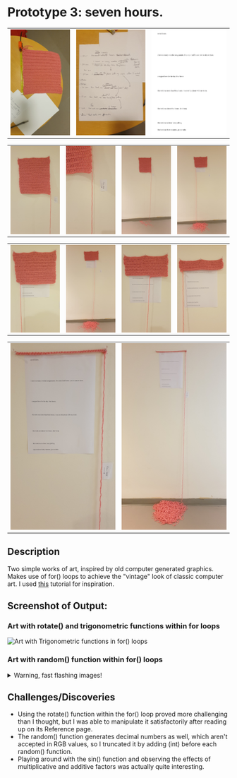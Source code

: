 # Prototype 3: seven hours.

<table border="0" width="100%"><tr>
<td> <img src="images/prep2.jpg" alt="'finished' crochet piece" style="width: 100%;"/> </td>
<td> <img src="images/prep3.jpg" alt="text draft" style="width: 100%;"/> </td>
<td> <img src="images/prep4.jpg" alt="text final" style="width: 200%;"/> </td>
</tr></table>

<table border="0" width="100%"><tr>
<td> <img src="images/piece1.jpg" alt="'final' piece" style="width: 100%;"/> </td>
<td> <img src="images/piece2.jpg" alt="'final' piece" style="width: 100%;"/> </td>
<td> <img src="images/piece3.jpg" alt="piece in progress" style="width: 100%;"/> </td>
<td> <img src="images/piece4.jpg" alt="piece in progress" style="width: 100%;"/> </td>
</tr></table>

<table border="0" width="100%"><tr>
<td> <img src="images/piece5.jpg" alt="piece in progress" style="width: 100%;"/> </td>
<td> <img src="images/piece6.jpg" alt="piece in progress" style="width: 100%;"/> </td>
<td> <img src="images/piece7.jpg" alt="piece in progress" style="width: 100%;"/> </td>
<td> <img src="images/piece8.jpg" alt="piece in progress" style="width: 100%;"/> </td>
</tr></table>

<table border="0" width="100%"><tr>
<td> <img src="images/final1.jpg" alt="final piece" style="width: 100%;"/> </td>
<td> <img src="images/final2.jpg" alt="final piece" style="width: 100%;"/> </td>
</tr></table>

## Description
Two simple works of art, inspired by old computer generated graphics. Makes use of for() loops to achieve the "vintage" look of classic computer art. I used [this](https://www.youtube.com/watch?v=LaarVR1AOvs) tutorial for inspiration.

## Screenshot of Output:

### Art with rotate() and trigonometric functions within for loops
![Art with Trigonometric functions in for() loops](https://github.com/mike-leo-k/intro-to-im/blob/master/june%202/digital_art_1.png)

### Art with random() function within for() loops

<details>
  <summary>Warning, fast flashing images!</summary>
  
![Art with random() functions in for() loops](https://github.com/mlk525/intro-to-im/blob/master/june%202/digital_art_2.gif)
</details>


## Challenges/Discoveries
* Using the rotate() function within the for() loop proved more challenging than I thought, but I was able to manipulate it satisfactorily after reading up on its Reference page.
* The random() function generates decimal numbers as well, which aren't accepted in RGB values, so I truncated it by adding (int) before each random() function.
* Playing around with the sin() function and observing the effects of multiplicative and additive factors was actually quite interesting.
